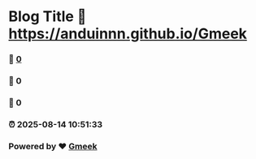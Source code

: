# Blog Title :link: https://anduinnn.github.io/Gmeek 
### :page_facing_up: [0](https://anduinnn.github.io/Gmeek/tag.html) 
### :speech_balloon: 0 
### :hibiscus: 0 
### :alarm_clock: 2025-08-14 10:51:33 
### Powered by :heart: [Gmeek](https://github.com/Meekdai/Gmeek)
